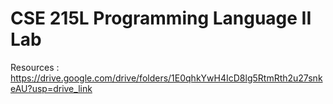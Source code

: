 # CSE 215L Programming Language II Lab
Resources : https://drive.google.com/drive/folders/1E0qhkYwH4IcD8lg5RtmRth2u27snkeAU?usp=drive_link
